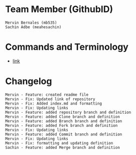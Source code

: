 # Team Member (GithubID)
    Mervin Bernales (mb535)
    Sachin Adbe (meahesachin)

# Commands and Terminology
   - [link](index.md)




# Changelog
    Mervin - Feature: created readme file
    Mervin - Fix: Updated link of repository
    Mervin - Fix: Added index.md and formatting
    Mervin - Fix: Updating links
    Mervin - Feature: added repository branch and definition
    Mervin - Feature: added Clone branch and definition
    Mervin - Feature: added Branch branch and definition
    Mervin - Feature: added Fork branch and definition
    Mervin - Fix: Updating links
    Mervin - Feature: added Commit branch and definition
    Mervin - Fix: Updating links
    Mervin - Fix: formatting and updating definition
    Sachin - Feature: added Merge branch and definition